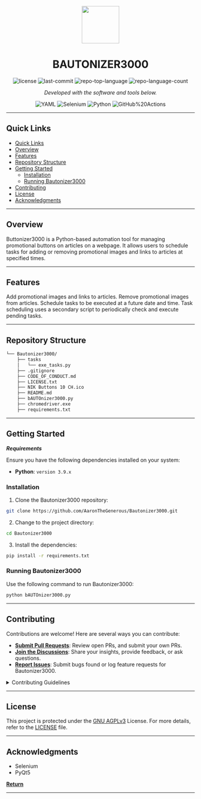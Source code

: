 <p align="center">
  <img src="https://cdn-icons-png.flaticon.com/512/6295/6295417.png" width="100" />
</p>
<p align="center">
    <h1 align="center">BAUTONIZER3000</h1>
</p>

<p align="center">
	<img src="https://img.shields.io/github/license/AaronTheGenerous/Bautonizer3000.git?style=flat&color=0080ff" alt="license">
	<img src="https://img.shields.io/github/last-commit/AaronTheGenerous/Bautonizer3000.git?style=flat&logo=git&logoColor=white&color=0080ff" alt="last-commit">
	<img src="https://img.shields.io/github/languages/top/AaronTheGenerous/Bautonizer3000.git?style=flat&color=0080ff" alt="repo-top-language">
	<img src="https://img.shields.io/github/languages/count/AaronTheGenerous/Bautonizer3000.git?style=flat&color=0080ff" alt="repo-language-count">
<p>
<p align="center">
		<em>Developed with the software and tools below.</em>
</p>
<p align="center">
	<img src="https://img.shields.io/badge/YAML-CB171E.svg?style=flat&logo=YAML&logoColor=white" alt="YAML">
	<img src="https://img.shields.io/badge/Selenium-43B02A.svg?style=flat&logo=Selenium&logoColor=white" alt="Selenium">
	<img src="https://img.shields.io/badge/Python-3776AB.svg?style=flat&logo=Python&logoColor=white" alt="Python">
	<img src="https://img.shields.io/badge/GitHub%20Actions-2088FF.svg?style=flat&logo=GitHub-Actions&logoColor=white" alt="GitHub%20Actions">
</p>
<hr>

## Quick Links

<!-- TOC -->
  * [Quick Links](#quick-links)
  * [Overview](#overview)
  * [Features](#features)
  * [Repository Structure](#repository-structure)
  * [Getting Started](#getting-started)
    * [Installation](#installation)
    * [Running Bautonizer3000](#running-bautonizer3000)
  * [Contributing](#contributing)
  * [License](#license)
  * [Acknowledgments](#acknowledgments)
<!-- TOC -->

---

## Overview

Buttonizer3000 is a Python-based automation tool for managing promotional buttons on articles on a webpage.
It allows users to schedule tasks for adding or removing promotional images and links to articles at specified times.


---

## Features

Add promotional images and links to articles. Remove promotional images from articles. Schedule tasks to be executed at
a future date and time. Task scheduling uses a secondary script to periodically check and execute pending tasks.

---

## Repository Structure

```sh
└── Bautonizer3000/
    ├── tasks
    │   └── exe_tasks.py
    ├── .gitignore
    ├── CODE_OF_CONDUCT.md
    ├── LICENSE.txt    
    ├── NIK Buttons 10 CH.ico
    ├── README.md
    ├── bAUTOnizer3000.py
    ├── chromedriver.exe
    ├── requirements.txt

```

---

## Getting Started

***Requirements***

Ensure you have the following dependencies installed on your system:

* **Python**: `version 3.9.x`

### Installation

1. Clone the Bautonizer3000 repository:

```sh
git clone https://github.com/AaronTheGenerous/Bautonizer3000.git
```

2. Change to the project directory:

```sh
cd Bautonizer3000
```

3. Install the dependencies:

```sh
pip install -r requirements.txt
```

### Running Bautonizer3000

Use the following command to run Bautonizer3000:

```sh
python bAUTOnizer3000.py
```

---

## Contributing

Contributions are welcome! Here are several ways you can contribute:

- **[Submit Pull Requests](https://github.com/AaronTheGenerous/Bautonizer3000.git/blob/main/CONTRIBUTING.md)**: Review
  open PRs, and submit your own PRs.
- **[Join the Discussions](https://github.com/AaronTheGenerous/Bautonizer3000.git/discussions)**: Share your insights,
  provide feedback, or ask questions.
- **[Report Issues](https://github.com/AaronTheGenerous/Bautonizer3000.git/issues)**: Submit bugs found or log feature
  requests for Bautonizer3000.

<details closed>
    <summary>Contributing Guidelines</summary>

1. **Fork the Repository**: Start by forking the project repository to your GitHub account.
2. **Clone Locally**: Clone the forked repository to your local machine using a Git client.
   ```sh
   git clone https://github.com/AaronTheGenerous/Bautonizer3000.git
   ```
3. **Create a New Branch**: Always work on a new branch, giving it a descriptive name.
   ```sh
   git checkout -b new-feature-x
   ```
4. **Make Your Changes**: Develop and test your changes locally.
5. **Commit Your Changes**: Commit with a clear message describing your updates.
   ```sh
   git commit -m 'Implemented new feature x.'
   ```
6. **Push to GitHub**: Push the changes to your forked repository.
   ```sh
   git push origin new-feature-x
   ```
7. **Submit a Pull Request**: Create a PR against the original project repository. Clearly describe the changes and
   their motivations.

Once your PR is reviewed and approved, it will be merged into the main branch.

</details>

---

## License

This project is protected under the [GNU AGPLv3](https://choosealicense.com/licenses/agpl-3.0/) License. For more
details, refer to the [LICENSE](https://choosealicense.com/licenses/) file.

---

## Acknowledgments

- Selenium
- PyQt5

[**Return**](#-quick-links)

---
